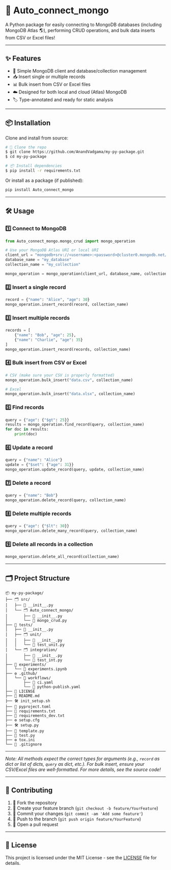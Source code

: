 # 🚀 Auto_connect_mongo

A Python package for easily connecting to MongoDB databases (including MongoDB Atlas 🌎), performing CRUD operations, and bulk data inserts from CSV or Excel files! 

---

## ✨ Features

- 🧩 Simple MongoDB client and database/collection management
- 📥 Insert single or multiple records
- 📊 Bulk insert from CSV or Excel files
- ☁️ Designed for both local and cloud (Atlas) MongoDB
- 🏷️ Type-annotated and ready for static analysis

---

## 📦 Installation

Clone and install from source:

```bash
# 🐙 Clone the repo
$ git clone https://github.com/AnandVadgama/my-py-package.git
$ cd my-py-package

# 📦 Install dependencies
$ pip install -r requirements.txt
```

Or install as a package (if published):

```bash
pip install Auto_connect_mongo
```

---

## 🛠️ Usage

### 1️⃣ Connect to MongoDB

```python
from Auto_connect_mongo.mongo_crud import mongo_operation

# Use your MongoDB Atlas URI or local URI
client_url = "mongodb+srv://<username>:<password>@cluster0.mongodb.net/"
database_name = "my_database"
collection_name = "my_collection"

mongo_operation = mongo_operation(client_url, database_name, collection_name)
```

### 2️⃣ Insert a single record

```python
record = {"name": "Alice", "age": 30}
mongo_operation.insert_record(record, collection_name)
```

### 3️⃣ Insert multiple records

```python
records = [
    {"name": "Bob", "age": 25},
    {"name": "Charlie", "age": 35}
]
mongo_operation.insert_record(records, collection_name)
```

### 4️⃣ Bulk insert from CSV or Excel

```python
# CSV (make sure your CSV is properly formatted)
mongo_operation.bulk_insert("data.csv", collection_name)

# Excel
mongo_operation.bulk_insert("data.xlsx", collection_name)
```

### 5️⃣ Find records

```python
query = {"age": {"$gt": 25}}
results = mongo_operation.find_record(query, collection_name)
for doc in results:
    print(doc)
```

### 6️⃣ Update a record

```python
query = {"name": "Alice"}
update = {"$set": {"age": 31}}
mongo_operation.update_record(query, update, collection_name)
```

### 7️⃣ Delete a record

```python
query = {"name": "Bob"}
mongo_operation.delete_record(query, collection_name)
```

### 8️⃣ Delete multiple records

```python
query = {"age": {"$lt": 30}}
mongo_operation.delete_many_record(query, collection_name)
```

### 9️⃣ Delete all records in a collection

```python
mongo_operation.delete_all_record(collection_name)
```

---

## 🗂️ Project Structure

```
📦 my-py-package/
├── 🗂️ src/
│   ├── 📄 __init__.py
│   └── 🗂️ Auto_connect_mongo/
│       ├── 📄 __init__.py
│       └── 📄 mongo_crud.py
├── 🧪 tests/
│   ├── 📄 __init__.py
│   ├── 🗂️ unit/
│   │   ├── 📄 __init__.py
│   │   └── 🧪 test_unit.py
│   └── 🗂️ integration/
│       ├── 📄 __init__.py
│       └── 🧪 test_int.py
├── 🧪 experiments/
│   └── 📓 experiments.ipynb
├── ⚙️ .github/
│   └── 🔄 workflows/
│       ├── 🤖 ci.yaml
│       └── 🚀 python-publish.yaml
├── 📄 LICENSE
├── 📄 README.md
├── 🛠️ init_setup.sh
├── 📝 pyproject.toml
├── 📄 requirements.txt
├── 🧪 requirements_dev.txt
├── ⚙️ setup.cfg
├── 🛠️ setup.py
├── 📝 template.py
├── 🧪 test.py
├── ⚙️ tox.ini
└── 📄 .gitignore
```

---

_Note: All methods expect the correct types for arguments (e.g., `record` as dict or list of dicts, `query` as dict, etc.). For bulk insert, ensure your CSV/Excel files are well-formatted. For more details, see the source code!_

---

## 🤝 Contributing

1. 🍴 Fork the repository
2. 🌱 Create your feature branch (`git checkout -b feature/YourFeature`)
3. 💾 Commit your changes (`git commit -am 'Add some feature'`)
4. 🚀 Push to the branch (`git push origin feature/YourFeature`)
5. 📝 Open a pull request

---

## 📄 License

This project is licensed under the MIT License - see the [LICENSE](LICENSE) file for details.
